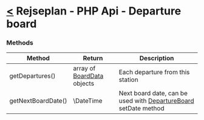 [<](../index.md) Rejseplan - PHP Api - Departure board
=========================

### Methods

| Method | Return | Description |
| --- | --- | --- |
| getDepartures() | array of [BoardData](StationBoard/BoardData.md) objects | Each departure from this station |
| getNextBoardDate() | \DateTime | Next board date, can be used with [DepartureBoard](../Services/DepartureBoard.md) setDate method |

